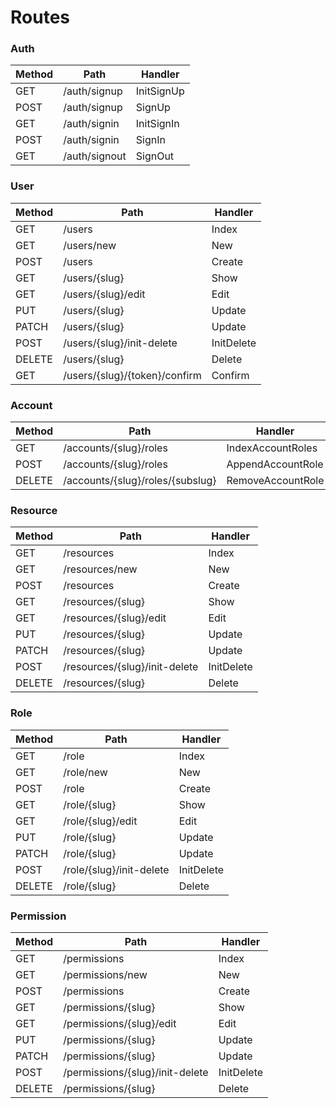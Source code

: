 # Routes

### Auth

| Method | Path          | Handler    |
|--------|---------------|------------|
| GET    | /auth/signup  | InitSignUp |
| POST   | /auth/signup  | SignUp     |
| GET    | /auth/signin  | InitSignIn |
| POST   | /auth/signin  | SignIn     |
| GET    | /auth/signout | SignOut    |

### User

| Method | Path                          | Handler    |
|--------|-------------------------------|------------|
| GET    | /users                        | Index      |
| GET    | /users/new                    | New        |
| POST   | /users                        | Create     |
| GET    | /users/{slug}                 | Show       |
| GET    | /users/{slug}/edit            | Edit       |
| PUT    | /users/{slug}                 | Update     |
| PATCH  | /users/{slug}                 | Update     |
| POST   | /users/{slug}/init-delete     | InitDelete |
| DELETE | /users/{slug}                 | Delete     |
| GET    | /users/{slug}/{token}/confirm | Confirm    |


### Account

| Method | Path                                    | Handler           |
|--------|-----------------------------------------|-------------------|
| GET    | /accounts/{slug}/roles                  | IndexAccountRoles |
| POST   | /accounts/{slug}/roles                  | AppendAccountRole |
| DELETE | /accounts/{slug}/roles/{subslug}        | RemoveAccountRole |


### Resource

| Method | Path                          | Handler    |
|--------|-------------------------------|------------|
| GET    | /resources                    | Index      |
| GET    | /resources/new                | New        |
| POST   | /resources                    | Create     |
| GET    | /resources/{slug}             | Show       |
| GET    | /resources/{slug}/edit        | Edit       |
| PUT    | /resources/{slug}             | Update     |
| PATCH  | /resources/{slug}             | Update     |
| POST   | /resources/{slug}/init-delete | InitDelete |
| DELETE | /resources/{slug}             | Delete     |


### Role

| Method | Path                     | Handler    |
|--------|--------------------------|------------|
| GET    | /role                    | Index      |
| GET    | /role/new                | New        |
| POST   | /role                    | Create     |
| GET    | /role/{slug}             | Show       |
| GET    | /role/{slug}/edit        | Edit       |
| PUT    | /role/{slug}             | Update     |
| PATCH  | /role/{slug}             | Update     |
| POST   | /role/{slug}/init-delete | InitDelete |
| DELETE | /role/{slug}             | Delete     |


### Permission

| Method | Path                            | Handler    |
|--------|---------------------------------|------------|
| GET    | /permissions                    | Index      |
| GET    | /permissions/new                | New        |
| POST   | /permissions                    | Create     |
| GET    | /permissions/{slug}             | Show       |
| GET    | /permissions/{slug}/edit        | Edit       |
| PUT    | /permissions/{slug}             | Update     |
| PATCH  | /permissions/{slug}             | Update     |
| POST   | /permissions/{slug}/init-delete | InitDelete |
| DELETE | /permissions/{slug}             | Delete     |
